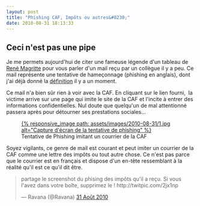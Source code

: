 ```yaml
---
layout: post
title: "Phishing CAF, Impôts ou autres&#8230;"
date: 2010-08-31 18:13:33
---
```


## Ceci n'est pas une pipe

Je me permets aujourd'hui de citer une fameuse légende d'un tableau de  [René Magritte](http://fr.wikipedia.org/wiki/Ren%C3%A9_Magritte) pour vous parler d'un mail reçu par un collègue il y a peu. Ce mail représente une tentative de hameçonnage (phishing en anglais), dont j'ai déjà donné la [définition](http:/blog/dangers-du-net-le-phishing/) il y a un moment.

<!-- more -->

Ce mail n'a bien sûr rien à voir avec la CAF. En cliquant sur le lien fourni,  la victime arrive sur une page qui imite le site de la CAF et l'incite à entrer des informations confidentielles. Nul doute que quelqu'un de mal attentionné passera après pour détourner ses prestations sociales&#8230;

<figure>
  <a data-featherlight="image" href="/assets/images/2010-08-31/1.jpg" title="Voir en plus grand">
      {% responsive_image path: assets/images/2010-08-31/1.jpg alt="Capture d'écran de la tentative de phishing" %}
  </a>
  <figcaption>Tentative de Phishing imitant un courrier de la CAF</figcaption>
</figure>

Soyez vigilants, ce genre de mail est courant et peut imiter un courrier de la CAF comme une lettre des impôts ou tout autre chose. Ce n'est pas parce que le courrier est en français et dispose d'un en-tête ressemblant à la réalité qu'il est ce qu'il dit être.

<blockquote class="twitter-tweet" lang="fr"><p lang="fr" dir="ltr">partage le screenshot du phising des impôts qu&#39;il a reçu. Si vous l&#39;avez dans votre boîte, supprimez le ! http://twitpic.com/2jx1np</p>&mdash; Ravana (@Ravana) <a href="https://twitter.com/Ravana/status/22605441781">31 Août 2010</a></blockquote>
<script async src="//platform.twitter.com/widgets.js" charset="utf-8"></script>
